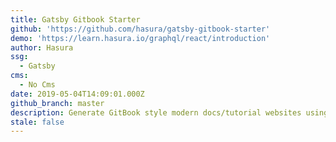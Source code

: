 ```yaml
---
title: Gatsby Gitbook Starter
github: 'https://github.com/hasura/gatsby-gitbook-starter'
demo: 'https://learn.hasura.io/graphql/react/introduction'
author: Hasura
ssg:
  - Gatsby
cms:
  - No Cms
date: 2019-05-04T14:09:01.000Z
github_branch: master
description: Generate GitBook style modern docs/tutorial websites using Gatsby + MDX
stale: false
---
```

